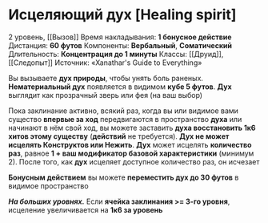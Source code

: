 # Исцеляющий дух [Healing spirit]
2 уровень, [[Вызов]]
Время накладывания: **1 бонусное действие**
Дистанция: **60 футов**
Компоненты: **Вербальный**, **Соматический**
Длительность: **Концентрация до 1 минуты**
Классы: [[Друид]], [[Следопыт]]
Источник: «Xanathar's Guide to Everything»

Вы вызываете **дух природы**, чтобы унять боль раненых. **Нематериальный дух** появляется в видимом **кубе 5 футов**. **Дух** выглядит как прозрачный зверь или фея (на ваш выбор)

Пока заклинание активно, всякий раз, когда вы или видимое вами существо **впервые за ход** передвигаются в пространство **духа** или начинают в нём свой ход, вы можете заставить **духа восстановить 1к6 хитов этому существу** (**действий** не требуется). **Дух не может исцелять Конструктов или Нежить**. **Дух** может исцелять **количество раз**, равное **1 + ваш модификатор базовой характеристики** (минимум 2). После того, как **дух** исцеляет доступное количество раз, он исчезает

**Бонусным действием** вы можете **переместить дух до 30 футов** в видимое пространство

**_На больших уровнях._** Если **ячейка заклинания >= 3-го уровня**, исцеление увеличивается на **1к6 за уровень**